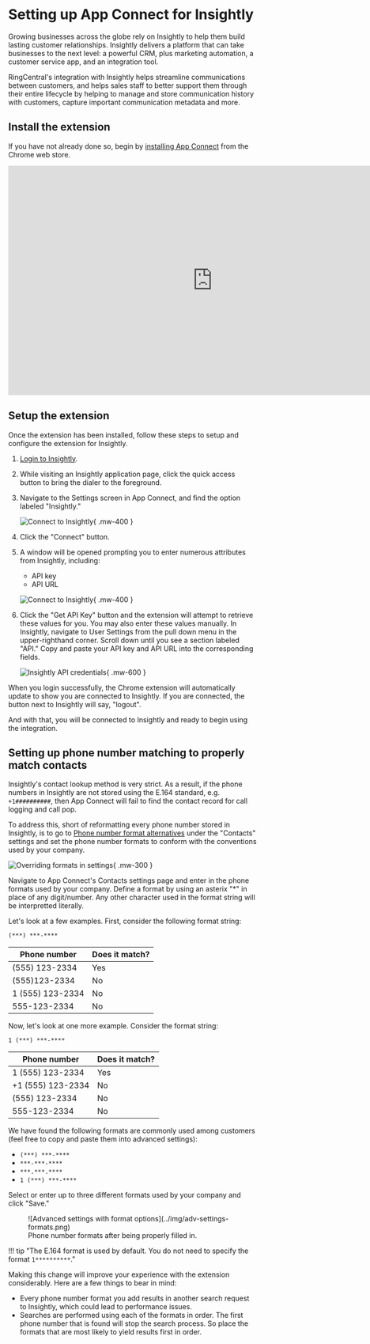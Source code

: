 # Setting up App Connect for Insightly

Growing businesses across the globe rely on Insightly to help them build lasting customer relationships. Insightly delivers a platform that can take businesses to the next level: a powerful CRM, plus marketing automation, a customer service app, and an integration tool.

RingCentral's integration with Insightly helps streamline communications between customers, and helps sales staff to better support them through their entire lifecycle by helping to manage and store communication history with customers, capture important communication metadata and more.

## Install the extension

If you have not already done so, begin by [installing App Connect](../getting-started.md) from the Chrome web store. 

<iframe width="825" height="464" src="https://www.youtube.com/embed/5hWvVI12UAc?si=IX1PjO__Njki_60i" title="App Connect for Insightly - quick start" frameborder="0" allow="accelerometer; autoplay; clipboard-write; encrypted-media; gyroscope; picture-in-picture; web-share" allowfullscreen></iframe>

## Setup the extension

Once the extension has been installed, follow these steps to setup and configure the extension for Insightly. 

1. [Login to Insightly](https://login.insightly.com/User/Login).

2. While visiting an Insightly application page, click the quick access button to bring the dialer to the foreground. 

3. Navigate to the Settings screen in App Connect, and find the option labeled "Insightly."

    ![Connect to Insightly](../img/insightly-connect.png){ .mw-400 }

4. Click the "Connect" button. 

5. A window will be opened prompting you to enter numerous attributes from Insightly, including:
    * API key
    * API URL

    ![Connect to Insightly](../img/insightly-setup.png){ .mw-400 }


6. Click the "Get API Key" button and the extension will attempt to retrieve these values for you. You may also enter these values manually. In Insightly, navigate to User Settings from the pull down menu in the upper-righthand corner. Scroll down until you see a section labeled "API." Copy and paste your API key and API URL into the corresponding fields. 

    ![Insightly API credentials](../img/insightly-apicreds.png){ .mw-600 }

When you login successfully, the Chrome extension will automatically update to show you are connected to Insightly. If you are connected, the button next to Insightly will say, "logout".

And with that, you will be connected to Insightly and ready to begin using the integration. 

## Setting up phone number matching to properly match contacts

Insightly's contact lookup method is very strict. As a result, if the phone numbers in Insightly are not stored using the E.164 standard, e.g. `+1##########`, then App Connect will fail to find the contact record for call logging and call pop. 

To address this, short of reformatting every phone number stored in Insightly, is to go to [Phone number format alternatives](../users/settings.md#phone-number-formats) under the "Contacts" settings and set the phone number formats to conform with the conventions used by your company. 

![Overriding formats in settings](../img/overriding-format-setup.png){ .mw-300 }
  
Navigate to App Connect's Contacts settings page and enter in the phone formats used by your company. Define a format by using an asterix "*" in place of any digit/number. Any other character used in the format string will be interpretted literally. 

Let's look at a few examples. First, consider the following format string:

    (***) ***-****
	
| Phone number     | Does it match? |
|------------------|----------------|
| (555) 123-2334   | Yes            |
| (555)123-2334    | No             |
| 1 (555) 123-2334 | No             |
| 555-123-2334     | No             |

Now, let's look at one more example. Consider the format string:

    1 (***) ***-****
	
| Phone number      | Does it match? |
|-------------------|----------------|
| 1 (555) 123-2334  | Yes            |
| +1 (555) 123-2334 | No             |
| (555) 123-2334    | No             |
| 555-123-2334      | No             |

We have found the following formats are commonly used among customers (feel free to copy and paste them into advanced settings):

* `(***) ***-****`
* `***-***-****`
* `***.***.****`
* `1 (***) ***-****`

Select or enter up to three different formats used by your company and click "Save." 

<figure markdown>
  ![Advanced settings with format options](../img/adv-settings-formats.png)
  <figcaption>Phone number formats after being properly filled in.</figcaption>
</figure>

!!! tip "The E.164 format is used by default. You do not need to specify the format `1**********`."

Making this change will improve your experience with the extension considerably. Here are a few things to bear in mind:

* Every phone number format you add results in another search request to Insightly, which could lead to performance issues.
* Searches are performed using each of the formats in order. The first phone number that is found will stop the search process. So place the formats that are most likely to yield results first in order. 
